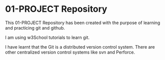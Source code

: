 # 01-PROJECT Repository

This 01-PROJECT Repository has been created with the purpose of learning and practicing git and github.

I am using w3School tutorials to learn git.

I have learnt that the Git is a distributed version control system. There are other centralized version control systems like svn and Perforce.
